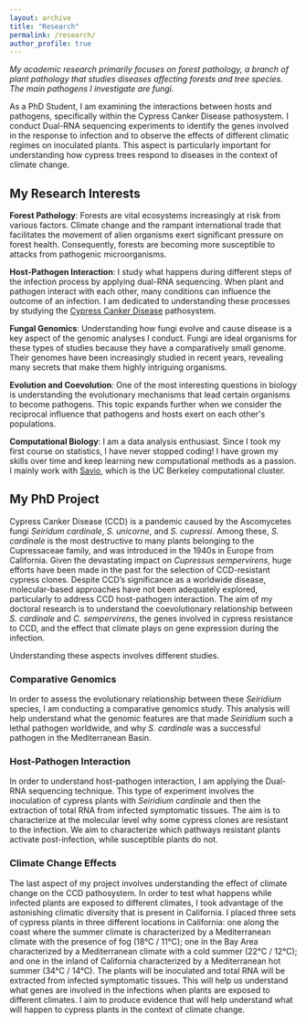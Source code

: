 ```yaml
---
layout: archive
title: "Research"
permalink: /research/
author_profile: true
---
```

*My academic research primarily focuses on forest pathology, a branch of plant pathology that studies diseases affecting forests and tree species. The main pathogens I investigate are fungi.*

As a PhD Student, I am examining the interactions between hosts and pathogens, specifically within the Cypress Canker Disease pathosystem. I conduct Dual-RNA sequencing experiments to identify the genes involved in the response to infection and to observe the effects of different climatic regimes on inoculated plants. This aspect is particularly important for understanding how cypress trees respond to diseases in the context of climate change.

## My Research Interests

**Forest Pathology**: Forests are vital ecosystems increasingly at risk from various factors. Climate change and the rampant international trade that facilitates the movement of alien organisms exert significant pressure on forest health. Consequently, forests are becoming more susceptible to attacks from pathogenic microorganisms.

**Host-Pathogen Interaction**: I study what happens during different steps of the infection process by applying dual-RNA sequencing. When plant and pathogen interact with each other, many conditions can influence the outcome of an infection. I am dedicated to understanding these processes by studying the [Cypress Canker Disease](https://www.agric.wa.gov.au/diseases/cypress-canker) pathosystem.

**Fungal Genomics**: Understanding how fungi evolve and cause disease is a key aspect of the genomic analyses I conduct. Fungi are ideal organisms for these types of studies because they have a comparatively small genome. Their genomes have been increasingly studied in recent years, revealing many secrets that make them highly intriguing organisms.

**Evolution and Coevolution**: One of the most interesting questions in biology is understanding the evolutionary mechanisms that lead certain organisms to become pathogens. This topic expands further when we consider the reciprocal influence that pathogens and hosts exert on each other's populations.

**Computational Biology**: I am a data analysis enthusiast. Since I took my first course on statistics, I have never stopped coding! I have grown my skills over time and keep learning new computational methods as a passion. I mainly work with [Savio](https://research-it.berkeley.edu/services-projects/high-performance-computing-savio), which is the UC Berkeley computational cluster.

## My PhD Project

Cypress Canker Disease (CCD) is a pandemic caused by the Ascomycetes fungi _Seiridum cardinale_, _S. unicorne_, and _S. cupressi_. Among these, _S. cardinale_ is the most destructive to many plants belonging to the Cupressaceae family, and was introduced in the 1940s in Europe from California. Given the devastating impact on _Cupressus sempervirens_, huge efforts have been made in the past for the selection of CCD-resistant cypress clones. Despite CCD’s significance as a worldwide disease, molecular-based approaches have not been adequately explored, particularly to address CCD host-pathogen interaction. The aim of my doctoral research is to understand the coevolutionary relationship between _S. cardinale_ and _C. sempervirens_, the genes involved in cypress resistance to CCD, and the effect that climate plays on gene expression during the infection.

Understanding these aspects involves different studies.

### Comparative Genomics

In order to assess the evolutionary relationship between these _Seiridium_ species, I am conducting a comparative genomics study. This analysis will help understand what the genomic features are that made _Seiridium_ such a lethal pathogen worldwide, and why _S. cardinale_ was a successful pathogen in the Mediterranean Basin.

### Host-Pathogen Interaction

In order to understand host-pathogen interaction, I am applying the Dual-RNA sequencing technique. This type of experiment involves the inoculation of cypress plants with _Seiridium cardinale_ and then the extraction of total RNA from infected symptomatic tissues. The aim is to characterize at the molecular level why some cypress clones are resistant to the infection. We aim to characterize which pathways resistant plants activate post-infection, while susceptible plants do not.

### Climate Change Effects

The last aspect of my project involves understanding the effect of climate change on the CCD pathosystem. In order to test what happens while infected plants are exposed to different climates, I took advantage of the astonishing climatic diversity that is present in California. I placed three sets of cypress plants in three different locations in California: one along the coast where the summer climate is characterized by a Mediterranean climate with the presence of fog (18°C / 11°C); one in the Bay Area characterized by a Mediterranean climate with a cold summer (22°C / 12°C); and one in the inland of California characterized by a Mediterranean hot summer (34°C / 14°C). The plants will be inoculated and total RNA will be extracted from infected symptomatic tissues. This will help us understand what genes are involved in the infections when plants are exposed to different climates. I aim to produce evidence that will help understand what will happen to cypress plants in the context of climate change.







